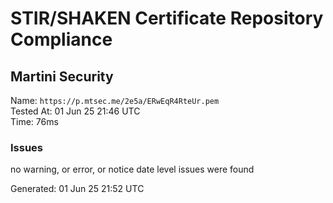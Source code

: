 # STIR/SHAKEN Certificate Repository Compliance

## Martini Security

Name: `https://p.mtsec.me/2e5a/ERwEqR4RteUr.pem`\
Tested At: 01 Jun 25 21:46 UTC\
Time: 76ms

### Issues

no warning, or error, or notice date level issues were found

Generated: 01 Jun 25 21:52 UTC